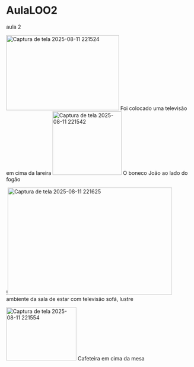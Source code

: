 # AulaLOO2
aula 2


<img width="304" height="202" alt="Captura de tela 2025-08-11 221524" src="https://github.com/user-attachments/assets/affc2d6f-9515-4bab-bd35-716930cf860b" />
Foi colocado uma televisão em cima da lareira



<img width="186" height="171" alt="Captura de tela 2025-08-11 221542" src="https://github.com/user-attachments/assets/3d164c4e-baff-4d07-822b-40fe3bae36ff" />
O boneco João ao lado do fogão



!<img width="443" height="288" alt="Captura de tela 2025-08-11 221625" src="https://github.com/user-attachments/assets/d1d70195-a8f2-44f1-abd0-00c9382b3eb6" />
ambiente da sala de estar com televisão sofá, lustre



<img width="189" height="143" alt="Captura de tela 2025-08-11 221554" src="https://github.com/user-attachments/assets/d505b6b0-a77e-437e-9199-a1d22175e81f" />
Cafeteira em cima da mesa
